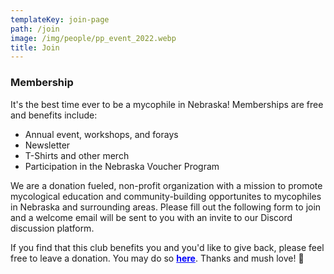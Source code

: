 ```yaml
---
templateKey: join-page
path: /join
image: /img/people/pp_event_2022.webp
title: Join
---
```

### Membership
It's the best time ever to be a mycophile in Nebraska! Memberships are free and benefits include:
* Annual event, workshops, and forays
* Newsletter
* T-Shirts and other merch
* Participation in the Nebraska Voucher Program

We are a donation fueled, non-profit organization with a mission to promote mycological education and community-building opportunites to mycophiles in Nebraska and surrounding areas. Please fill out the following form to join and a welcome email will be sent to you with an invite to our Discord discussion platform. 

If you find that this club benefits you and you'd like to give back, please feel free to leave a donation. You may do so <a style="color:blue; font-weight:bold" target="_blank" href="https://www.paypal.com/donate?hosted_button_id=HPX3GSKB5VEXL">here</a>. Thanks and mush love! 🍄